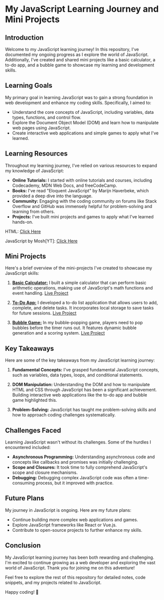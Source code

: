 # My JavaScript Learning Journey and Mini Projects

## Introduction
Welcome to my JavaScript learning journey! In this repository, I've documented my ongoing progress as I explore the world of JavaScript. Additionally, I've created and shared mini projects like a basic calculator, a to-do app, and a bubble game to showcase my learning and development skills.

## Learning Goals
My primary goal in learning JavaScript was to gain a strong foundation in web development and enhance my coding skills. Specifically, I aimed to:

- Understand the core concepts of JavaScript, including variables, data types, functions, and control flow.
- Explore the Document Object Model (DOM) and learn how to manipulate web pages using JavaScript.
- Create interactive web applications and simple games to apply what I've learned.

## Learning Resources
Throughout my learning journey, I've relied on various resources to expand my knowledge of JavaScript:

- **Online Tutorials:** I started with online tutorials and courses, including Codecademy, MDN Web Docs, and freeCodeCamp.
- **Books:** I've read "Eloquent JavaScript" by Marijn Haverbeke, which provided a deep dive into the language.
- **Community:** Engaging with the coding community on forums like Stack Overflow and GitHub was immensely helpful for problem-solving and learning from others.
- **Projects:** I've built mini projects and games to apply what I've learned hands-on.

HTML: [Click Here](https://github.com/krunal-gamit/javascript/blob/ef6604cfe3badbbc5b3be6391336180477fc42eb/notes/HTML%20Learn%20what%20matters%201e1088b116a947de8d7aa3cbdea3c3c7.md)

JavaScript by Mosh[YT]: [Click Here](https://github.com/krunal-gamit/javascript/blob/main/notes/Mosh%20-%20JavaScript%201%20cb428b714b1447ad994d5016139f307f.md)



## Mini Projects
Here's a brief overview of the mini-projects I've created to showcase my JavaScript skills:

1. [**Basic Calculator:**](https://github.com/krunal-gamit/caclulator-basic) I built a simple calculator that can perform basic arithmetic operations, making use of JavaScript's math functions and event handling. [Live Project](https://krunal-gamit.github.io/caclulator-basic/)


2. [**To-Do App:**](https://github.com/krunal-gamit/todoApp-basic) I developed a to-do list application that allows users to add, complete, and delete tasks. It incorporates local storage to save tasks for future sessions. [Live Project](https://krunal-gamit.github.io/todoApp-basic/)

3. [**Bubble Game:**](https://github.com/krunal-gamit/bubbleGame-medium) In my bubble-popping game, players need to pop bubbles before the timer runs out. It features dynamic bubble generation and a scoring system. [Live Project](https://krunal-gamit.github.io/bubbleGame-medium/)


## Key Takeaways
Here are some of the key takeaways from my JavaScript learning journey:

1. **Fundamental Concepts:** I've grasped fundamental JavaScript concepts, such as variables, data types, loops, and conditional statements.

2. **DOM Manipulation:** Understanding the DOM and how to manipulate HTML and CSS through JavaScript has been a significant achievement. Building interactive web applications like the to-do app and bubble game highlighted this.

3. **Problem-Solving:** JavaScript has taught me problem-solving skills and how to approach coding challenges systematically.

## Challenges Faced
Learning JavaScript wasn't without its challenges. Some of the hurdles I encountered included:

- **Asynchronous Programming:** Understanding asynchronous code and concepts like callbacks and promises was initially challenging.
- **Scope and Closures:** It took time to fully comprehend JavaScript's scope and closure mechanisms.
- **Debugging:** Debugging complex JavaScript code was often a time-consuming process, but it improved with practice.

## Future Plans
My journey in JavaScript is ongoing. Here are my future plans:

- Continue building more complex web applications and games.
- Explore JavaScript frameworks like React or Vue.js.
- Contribute to open-source projects to further enhance my skills.

## Conclusion
My JavaScript learning journey has been both rewarding and challenging. I'm excited to continue growing as a web developer and exploring the vast world of JavaScript. Thank you for joining me on this adventure!

Feel free to explore the rest of this repository for detailed notes, code snippets, and my projects related to JavaScript.

Happy coding! 🚀

